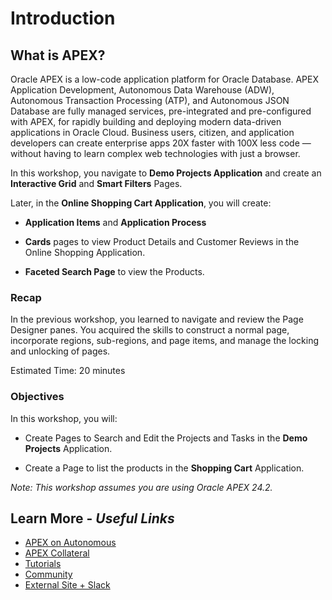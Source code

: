 # Introduction

## **What is APEX?**

Oracle APEX is a low-code application platform for Oracle Database. APEX Application Development, Autonomous Data Warehouse (ADW), Autonomous Transaction Processing (ATP), and Autonomous JSON Database are fully managed services, pre-integrated and pre-configured with APEX, for rapidly building and deploying modern data-driven applications in Oracle Cloud. Business users, citizen, and application developers can create enterprise apps 20X faster with 100X less code — without having to learn complex web technologies with just a browser.

In this workshop, you navigate to **Demo Projects Application** and create an **Interactive Grid** and **Smart Filters** Pages.

Later, in the **Online Shopping Cart Application**, you will create:

- **Application Items** and **Application Process**

- **Cards** pages to view Product Details and Customer Reviews in the Online Shopping Application.

- **Faceted Search Page** to view the Products.

### Recap

In the previous workshop, you learned to navigate and review the Page Designer panes. You acquired the skills to construct a normal page, incorporate regions, sub-regions, and page items, and manage the locking and unlocking of pages.

Estimated Time: 20 minutes

### Objectives

In this workshop, you will:

- Create Pages to Search and Edit the Projects and Tasks in the **Demo Projects** Application.

- Create a Page to list the products in the **Shopping Cart** Application.

*Note: This workshop assumes you are using Oracle APEX 24.2.*

## Learn More - *Useful Links*

- [APEX on Autonomous](https://apex.oracle.com/autonomous)
- [APEX Collateral](https://www.oracle.com/database/technologies/appdev/apex/collateral.html)
- [Tutorials](https://apex.oracle.com/en/learn/tutorials)
- [Community](https://apex.oracle.com/community)
- [External Site + Slack](http://apex.world)

